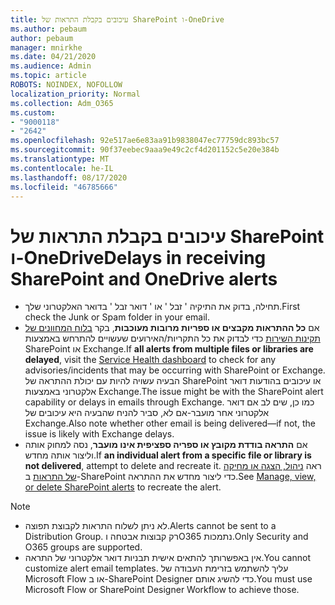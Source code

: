 ```yaml
---
title: עיכובים בקבלת התראות של SharePoint ו-OneDrive
ms.author: pebaum
author: pebaum
manager: mnirkhe
ms.date: 04/21/2020
ms.audience: Admin
ms.topic: article
ROBOTS: NOINDEX, NOFOLLOW
localization_priority: Normal
ms.collection: Adm_O365
ms.custom:
- "9000118"
- "2642"
ms.openlocfilehash: 92e517ae6e83aa91b9838047ec77759dc893bc57
ms.sourcegitcommit: 90f37eebec9aaa9e49c2cf4d201152c5e20e384b
ms.translationtype: MT
ms.contentlocale: he-IL
ms.lasthandoff: 08/17/2020
ms.locfileid: "46785666"
---
```

# <a name="delays-in-receiving-sharepoint-and-onedrive-alerts"></a><span data-ttu-id="c63e3-102">עיכובים בקבלת התראות של SharePoint ו-OneDrive</span><span class="sxs-lookup"><span data-stu-id="c63e3-102">Delays in receiving SharePoint and OneDrive alerts</span></span>

- <span data-ttu-id="c63e3-103">תחילה, בדוק את התיקיה ' זבל ' או ' דואר זבל ' בדואר האלקטרוני שלך.</span><span class="sxs-lookup"><span data-stu-id="c63e3-103">First check the Junk or Spam folder in your email.</span></span>
- <span data-ttu-id="c63e3-104">אם **כל ההתראות מקבצים או ספריות מרובות מעוכבות**, בקר [בלוח המחוונים של תקינות השירות](https://portal.office.com/adminportal/home?ref=/servicehealth) כדי לבדוק את כל התקריות/האירועים שעשויים להתרחש באמצעות SharePoint או Exchange.</span><span class="sxs-lookup"><span data-stu-id="c63e3-104">If **all alerts from multiple files or libraries are delayed**, visit the [Service Health dashboard](https://portal.office.com/adminportal/home?ref=/servicehealth) to check for any advisories/incidents that may be occurring with SharePoint or Exchange.</span></span> <span data-ttu-id="c63e3-105">הבעיה עשויה להיות עם יכולת ההתראה של SharePoint או עיכובים בהודעות דואר אלקטרוני באמצעות Exchange.</span><span class="sxs-lookup"><span data-stu-id="c63e3-105">The issue might be with the SharePoint alert capability or delays in emails through Exchange.</span></span> <span data-ttu-id="c63e3-106">כמו כן, שים לב אם דואר אלקטרוני אחר מועבר-אם לא, סביר להניח שהבעיה היא עיכובים של Exchange.</span><span class="sxs-lookup"><span data-stu-id="c63e3-106">Also note whether other email is being delivered—if not, the issue is likely with Exchange delays.</span></span>
- <span data-ttu-id="c63e3-107">אם **התראה בודדת מקובץ או ספריה ספציפית אינו מועבר**, נסה למחוק אותה וליצור אותה מחדש.</span><span class="sxs-lookup"><span data-stu-id="c63e3-107">If **an individual alert from a specific file or library is not delivered**, attempt to delete and recreate it.</span></span> <span data-ttu-id="c63e3-108">ראה [ניהול, הצגה או מחיקה של התראות](https://support.microsoft.com/office/99dfb19c-9a90-4a8c-aba1-aa8c8afb0de2) ב-SharePoint כדי ליצור מחדש את ההתראה.</span><span class="sxs-lookup"><span data-stu-id="c63e3-108">See [Manage, view, or delete SharePoint alerts](https://support.microsoft.com/office/99dfb19c-9a90-4a8c-aba1-aa8c8afb0de2) to recreate the alert.</span></span>

> [!NOTE]
> - <span data-ttu-id="c63e3-109">לא ניתן לשלוח התראות לקבוצת תפוצה.</span><span class="sxs-lookup"><span data-stu-id="c63e3-109">Alerts cannot be sent to a Distribution Group.</span></span> <span data-ttu-id="c63e3-110">רק קבוצות אבטחה וO365 נתמכות.</span><span class="sxs-lookup"><span data-stu-id="c63e3-110">Only Security and O365 groups are supported.</span></span>
> - <span data-ttu-id="c63e3-111">אין באפשרותך להתאים אישית תבניות דואר אלקטרוני של התראה.</span><span class="sxs-lookup"><span data-stu-id="c63e3-111">You cannot customize alert email templates.</span></span> <span data-ttu-id="c63e3-112">עליך להשתמש בזרימת העבודה של Microsoft Flow או ב-SharePoint Designer כדי להשיג אותם.</span><span class="sxs-lookup"><span data-stu-id="c63e3-112">You must use Microsoft Flow or SharePoint Designer Workflow to achieve those.</span></span>
